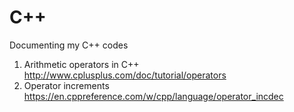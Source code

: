 # C++
Documenting my C++ codes

 
1. Arithmetic operators in C++
 http://www.cplusplus.com/doc/tutorial/operators
2. Operator increments 
 https://en.cppreference.com/w/cpp/language/operator_incdec
